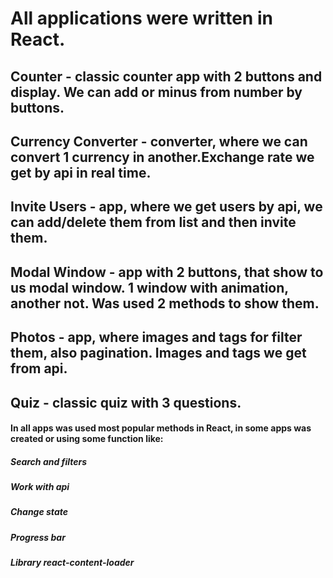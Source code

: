 # All applications were written in React.

## Counter - classic counter app with 2 buttons and display. We can add or minus from number by buttons.

## Currency Converter - converter, where we can convert 1 currency in another.Exchange rate we get by api in real time.

## Invite Users - app, where we get users by api, we can add/delete them from list and then invite them.

## Modal Window - app with 2 buttons, that show to us modal window. 1 window with animation, another not. Was used 2 methods to show them.

## Photos - app, where images and tags for filter them, also pagination. Images and tags we get from api.

## Quiz - classic quiz with 3 questions. 

#### In all apps was used most popular methods in React, in some apps was created or using some function like: 
##### Search and filters
##### Work with api
##### Change state
##### Progress bar
##### Library react-content-loader
